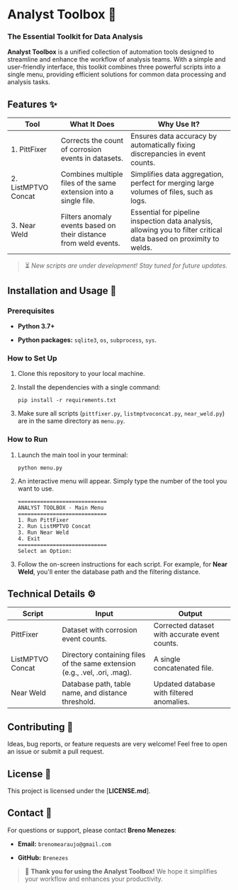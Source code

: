 **Analyst Toolbox** 🧰
======================

### The Essential Toolkit for Data Analysis

**Analyst Toolbox** is a unified collection of automation tools designed to streamline and enhance the workflow of analysis teams. With a simple and user-friendly interface, this toolkit combines three powerful scripts into a single menu, providing efficient solutions for common data processing and analysis tasks.

**Features** ✨
--------------

| Tool                 | What It Does                                                      | Why Use It?                                                                                                        |
| -------------------- | ----------------------------------------------------------------- | ------------------------------------------------------------------------------------------------------------------ |
| 1\. PittFixer        | Corrects the count of corrosion events in datasets.               | Ensures data accuracy by automatically fixing discrepancies in event counts.                                       |
| 2\. ListMPTVO Concat | Combines multiple files of the same extension into a single file. | Simplifies data aggregation, perfect for merging large volumes of files, such as logs.                             |
| 3\. Near Weld        | Filters anomaly events based on their distance from weld events.  | Essential for pipeline inspection data analysis, allowing you to filter critical data based on proximity to welds. |

> ⏳ *New scripts are under development! Stay tuned for future updates.*

**Installation and Usage** 🚀
-----------------------------

### Prerequisites

-   **Python 3.7+**

-   **Python packages:**  `sqlite3`, `os`, `subprocess`, `sys`.

### How to Set Up

1.  Clone this repository to your local machine.

2.  Install the dependencies with a single command:

    ```
    pip install -r requirements.txt

    ```

3.  Make sure all scripts (`pittfixer.py`, `listmptvoconcat.py`, `near_weld.py`) are in the same directory as `menu.py`.

### How to Run

1.  Launch the main tool in your terminal:

    ```
    python menu.py

    ```

2.  An interactive menu will appear. Simply type the number of the tool you want to use.

    ```
    ============================
    ANALYST TOOLBOX - Main Menu
    ============================
    1. Run PittFixer
    2. Run ListMPTVO Concat
    3. Run Near Weld
    4. Exit
    ============================
    Select an Option:

    ```

3.  Follow the on-screen instructions for each script. For example, for **Near Weld**, you'll enter the database path and the filtering distance.

**Technical Details** ⚙️
------------------------

| Script           | Input                                                                      | Output                                        |
| ---------------- | -------------------------------------------------------------------------- | --------------------------------------------- |
| PittFixer        | Dataset with corrosion event counts.                                       | Corrected dataset with accurate event counts. |
| ListMPTVO Concat | Directory containing files of the same extension (e.g., .vel, .ori, .mag). | A single concatenated file.                   |
| Near Weld        | Database path, table name, and distance threshold.                         | Updated database with filtered anomalies.     |

**Contributing** 🤝
-------------------

Ideas, bug reports, or feature requests are very welcome! Feel free to open an issue or submit a pull request.

**License** 📜
--------------

This project is licensed under the [**LICENSE.md**].

**Contact** 📧
--------------

For questions or support, please contact **Breno Menezes**:

-   **Email:**  `brenomearaujo@gmail.com`

-   **GitHub:**  `Brenezes`

> 🎉 **Thank you for using the Analyst Toolbox!** We hope it simplifies your workflow and enhances your productivity.